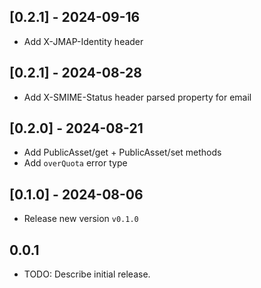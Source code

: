 ## [0.2.1] - 2024-09-16
- Add X-JMAP-Identity header

## [0.2.1] - 2024-08-28
- Add X-SMIME-Status header parsed property for email

## [0.2.0] - 2024-08-21
- Add PublicAsset/get + PublicAsset/set methods
- Add `overQuota` error type

## [0.1.0] - 2024-08-06
- Release new version `v0.1.0`

## 0.0.1

* TODO: Describe initial release.
